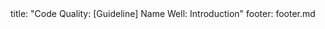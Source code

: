 <frontmatter>
title: "Code Quality: [Guideline] Name Well: Introduction"
footer: footer.md
</frontmatter>

<include src="unit-inPage-asFlat.md" boilerplate />